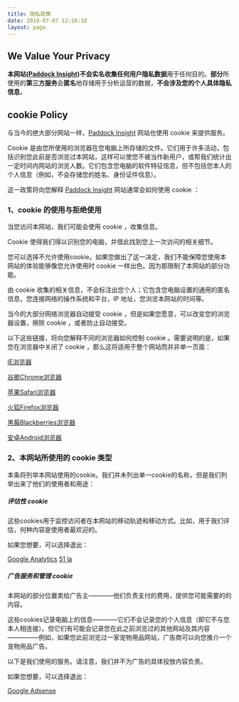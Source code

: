 ```yaml
---
title: 隐私政策
date: 2019-07-07 12:16:18
layout: page
---
```


## We Value Your Privacy

**本网站([Paddock Insight](https://PaddockInsight.com))不会实名收集任何用户隐私数据**用于任何目的。**部分**所使用的**第三方服务**会**匿名**地存储用于分析运营的数据，**不会涉及您的个人具体隐私信息**。

##  cookie  Policy

与当今的绝大部分网站一样，[Paddock Insight](https://PaddockInsight.com) 网站也使用 cookie 来提供服务。

Cookie 是由您所使用的浏览器在您电脑上所存储的文件。它们用于许多活动，包括识别您此前是否浏览过本网站，这样可以使您不被当作新用户，或帮我们统计出一定时间内网站的浏览人数。它们包含您电脑的软件特征信息，但不包括您本人的个人信息（例如，不会存储您的姓名、身份证件信息）。

这一政策将向您解释 [Paddock Insight](https://PaddockInsight.com) 网站通常会如何使用 cookie ：

### 1、cookie 的使用与拒绝使用

当您访问本网站，我们可能会使用 cookie ，收集信息。

Cookie 使得我们得以识别您的电脑，并借此找到您上一次访问的相关细节。

您可以选择不允许使用cookie。如果您做出了这一决定，我们不能保障您使用本网站的体验能够像您允许使用时 cookie 一样出色。因为那限制了本网站的部分功能。

由 cookie 收集的相关信息，不会标注出您个人；它包含您电脑设置的通用的匿名信息，您连接网络的操作系统和平台，IP 地址，您浏览本网站的时间等。

当今的大部分网络浏览器自动接受 cookie ，但是如果您愿意，可以改变您的浏览器设置，擦除 cookie ，或者防止自动接受。

以下这些链接，将向您解释不同的浏览器如何控制 cookie 。需要说明的是，如果您在浏览器中关闭了 cookie ，那么这将适用于整个网站而并非单一页面：

[IE浏览器](http://support.microsoft.com/)

[谷歌Chrome浏览器](http://support.google.com/)

[苹果Safari浏览器](https://support.apple.com/)

[火狐Firefox浏览器](http://support.mozilla.org/)

[黑莓Blackberries浏览器](https://us.blackberry.com/)

[安卓Android浏览器](https://support.google.com/)

### 2、本网站所使用的 cookie 类型

本条将列举本网站使用的cookie。我们并未列出单一cookie的名称，但是我们列举出来了他们的使用者和用途：

##### 评估性 cookie

这些cookies用于监控访问者在本网站的移动轨迹和移动方式。比如，用于我们评估，何种内容是使用者最欢迎的。

如果您想要，可以选择退出：

[Google Analytics](https://support.google.com/)
[51 la](https://51.la/)

##### 广告服务和管理 cookie

本网站的部分位置卖给广告主————他们负责支付的费用，提供您可能需要的的内容。

这些cookies记录电脑上的信息————它们不会记录您的个人信息（即它不与您本人相连接）。但它们有可能会记录您在此之前浏览过的其他网站及其内容—————例如，如果您此前浏览过一家宠物用品网站，广告商可以向您推介一个宠物用品广告。

以下是我们使用的服务。请注意，我们并不为广告的具体投放内容负责。

如果您想要，可以选择退出：

[Google Adsense](https://support.google.com/)

